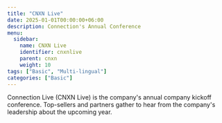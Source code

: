 ```yaml
---
title: "CNXN Live"
date: 2025-01-01T00:00:00+06:00
description: Connection's Annual Conference
menu:
  sidebar:
    name: CNXN Live
    identifier: cnxnlive
    parent: cnxn
    weight: 10
tags: ["Basic", "Multi-lingual"]
categories: ["Basic"]
---
```


Connection Live (CNXN Live) is the company's annual company kickoff conference. Top-sellers and partners gather to hear from the company's leadership about the upcoming year.
